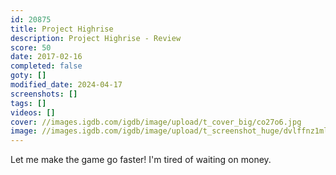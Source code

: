 ```yaml
---
id: 20875
title: Project Highrise
description: Project Highrise - Review
score: 50
date: 2017-02-16
completed: false
goty: []
modified_date: 2024-04-17
screenshots: []
tags: []
videos: []
cover: //images.igdb.com/igdb/image/upload/t_cover_big/co27o6.jpg
image: //images.igdb.com/igdb/image/upload/t_screenshot_huge/dvlffnz1ml52nk8njjmo.jpg
---
```

Let me make the game go faster! I'm tired of waiting on money.